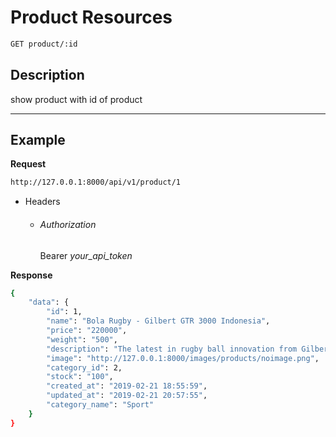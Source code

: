 # Product Resources

```bash
GET product/:id
```
## Description
show product with id of product
***
## Example

**Request**

```bash
http://127.0.0.1:8000/api/v1/product/1
```
- Headers
    - ###### Authorization
        Bearer _your_api_token_

**Response**

```bash
{
    "data": {
        "id": 1,
        "name": "Bola Rugby - Gilbert GTR 3000 Indonesia",
        "price": "220000",
        "weight": "500",
        "description": "The latest in rugby ball innovation from Gilbert UK. the GTR balls feature a unique Tri-Grip technology to create a premium feel and grip to once ordinary training balls.",
        "image": "http://127.0.0.1:8000/images/products/noimage.png",
        "category_id": 2,
        "stock": "100",
        "created_at": "2019-02-21 18:55:59",
        "updated_at": "2019-02-21 20:57:55",
        "category_name": "Sport"
    }
}
```
